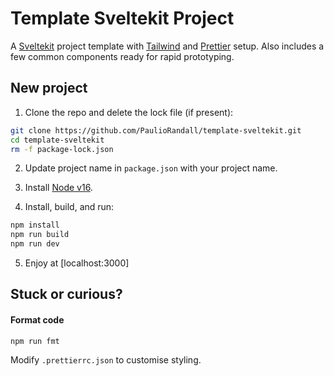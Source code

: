 # Template Sveltekit Project

A [Sveltekit](https://kit.svelte.dev/) project template with [Tailwind](https://tailwindcss.com/) and [Prettier](https://prettier.io/) setup. Also includes a few common components ready for rapid prototyping.

## New project

1. Clone the repo and delete the lock file (if present):

```bash
git clone https://github.com/PaulioRandall/template-sveltekit.git
cd template-sveltekit
rm -f package-lock.json
```

2. Update project name in `package.json` with your project name.

3. Install [Node v16](https://nodejs.org/en/download/).

4. Install, build, and run:

```bash
npm install
npm run build
npm run dev
```

5. Enjoy at [localhost:3000]

## Stuck or curious?

#### Format code

```bash
npm run fmt
```

Modify `.prettierrc.json` to customise styling.
